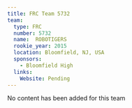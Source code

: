 ```yaml
---
title: FRC Team 5732
team:
  type: FRC
  number: 5732
  name:  ROBOTIGERS
  rookie_year: 2015
  location: Bloomfield, NJ, USA
  sponsors:
    - Bloomfield High
  links:
    Website: Pending
---
```

No content has been added for this team